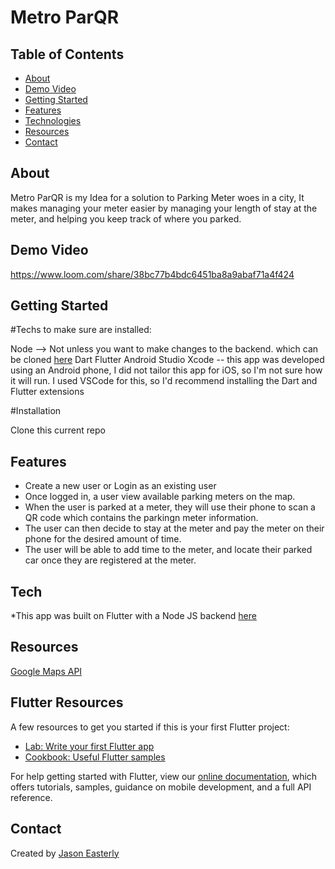 # Metro ParQR


## Table of Contents

* [About](#about) 
* [Demo Video](#demo_video)
* [Getting Started](#getting_started)             
* [Features](#features)
* [Technologies](#technologies)
* [Resources](#resources)
* [Contact](#contact)


## About

Metro ParQR is my Idea for a solution to Parking Meter woes in a city, It makes managing your meter easier by managing your length of stay at the meter, and helping you keep track of where you parked. 

## Demo Video

https://www.loom.com/share/38bc77b4bdc6451ba8a9abaf71a4f424

## Getting Started
 

#Techs to make sure are installed:

Node  --> Not unless you want to make changes to the backend. which can be cloned [here](https://github.com/jason1110/metro-parQR-be)
Dart
Flutter
Android Studio
Xcode -- this app was developed using an Android phone, I did not tailor this app for iOS, so I'm not sure how it will run.
I used VSCode for this, so I'd recommend installing the Dart and Flutter extensions

#Installation

Clone this current repo

## Features

* Create a new user or Login as an existing user
* Once logged in, a user view available parking meters on the map.
* When the user is parked at a meter, they will use their phone to scan a QR code which contains the parkingn meter information.
* The user can then decide to stay at the meter and pay the meter on their phone for the desired amount of time. 
* The user will be able to add time to the meter, and locate their parked car once they are registered at the meter. 


## Tech

*This app was built on Flutter with a Node JS backend [here](https://github.com/jason1110/metro-parQR-be)
    
## Resources

[Google Maps API](https://cloud.google.com/maps-platform)


## Flutter Resources


A few resources to get you started if this is your first Flutter project:

- [Lab: Write your first Flutter app](https://flutter.dev/docs/get-started/codelab)
- [Cookbook: Useful Flutter samples](https://flutter.dev/docs/cookbook)

For help getting started with Flutter, view our
[online documentation](https://flutter.dev/docs), which offers tutorials,
samples, guidance on mobile development, and a full API reference.



## Contact

Created by [Jason Easterly](https://www.linkedin.com/in/jason-e-72522990/)






